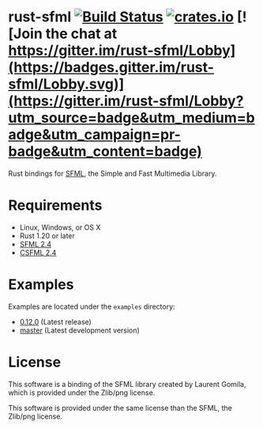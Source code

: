 rust-sfml [![Build Status](https://api.travis-ci.org/jeremyletang/rust-sfml.png?branch=master)](https://travis-ci.org/jeremyletang/rust-sfml) [![crates.io](http://meritbadge.herokuapp.com/sfml)](https://crates.io/crates/sfml) [![Join the chat at https://gitter.im/rust-sfml/Lobby](https://badges.gitter.im/rust-sfml/Lobby.svg)](https://gitter.im/rust-sfml/Lobby?utm_source=badge&utm_medium=badge&utm_campaign=pr-badge&utm_content=badge)
=========

Rust bindings for [SFML](http://www.sfml-dev.org), the Simple and Fast Multimedia Library.

Requirements
=============

- Linux, Windows, or OS X
- Rust 1.20 or later
- [SFML 2.4](http://www.sfml-dev.org/download.php)
- [CSFML 2.4](http://www.sfml-dev.org/download/csfml/)

Examples
=============
Examples are located under the `examples` directory:

- [0.12.0](https://github.com/jeremyletang/rust-sfml/tree/v0.12.0/examples) (Latest release)
- [master](https://github.com/jeremyletang/rust-sfml/tree/master/examples) (Latest development version)

License
=======

This software is a binding of the SFML library created by Laurent Gomila, which is provided under the Zlib/png license.

This software is provided under the same license than the SFML, the Zlib/png license.

